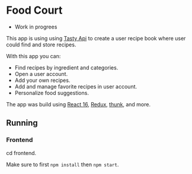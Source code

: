 # Food Court

- Work in progrees

This app is using using [Tasty Api](https://rapidapi.com/apidojo/api/tasty) to create a user recipe book where user could find and store recipes.

With this app you can:
- Find recipes by ingredient and categories.
- Open a user account.
- Add your own recipes.
- Add and manage favorite recipes in user account.
- Personalize food suggestions.

The app was build using [React 16](https://www.npmjs.com/package/react/v/16.14.0), [Redux](https://www.npmjs.com/package/redux), [thunk](https://www.npmjs.com/package/redux-thunk), and more.

## Running

### Frontend

cd frontend.

Make sure to first `npm install` then `npm start`.
